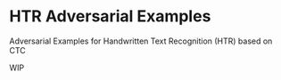 # HTR Adversarial Examples
Adversarial Examples for Handwritten Text Recognition (HTR) based on CTC

WIP